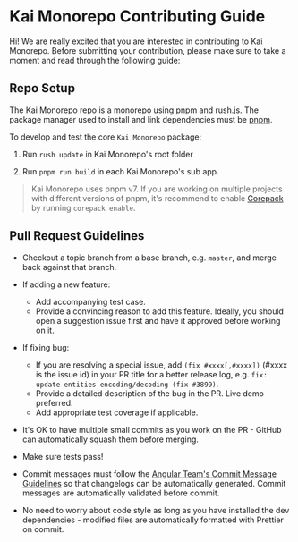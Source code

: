 # Kai Monorepo Contributing Guide

Hi! We are really excited that you are interested in contributing to Kai Monorepo. Before submitting your contribution, please make sure to take a moment and read through the following guide:

## Repo Setup

The Kai Monorepo repo is a monorepo using pnpm and rush.js. The package manager used to install and link dependencies must be [pnpm](https://pnpm.io/).

To develop and test the core `Kai Monorepo` package:

1. Run `rush update` in Kai Monorepo's root folder

2. Run `pnpm run build` in each Kai Monorepo's sub app.

> Kai Monorepo uses pnpm v7. If you are working on multiple projects with different versions of pnpm, it's recommend to enable [Corepack](https://github.com/nodejs/corepack) by running `corepack enable`.

## Pull Request Guidelines

- Checkout a topic branch from a base branch, e.g. `master`, and merge back against that branch.

- If adding a new feature:

  - Add accompanying test case.
  - Provide a convincing reason to add this feature. Ideally, you should open a suggestion issue first and have it approved before working on it.

- If fixing bug:

  - If you are resolving a special issue, add `(fix #xxxx[,#xxxx])` (#xxxx is the issue id) in your PR title for a better release log, e.g. `fix: update entities encoding/decoding (fix #3899)`.
  - Provide a detailed description of the bug in the PR. Live demo preferred.
  - Add appropriate test coverage if applicable.

- It's OK to have multiple small commits as you work on the PR - GitHub can automatically squash them before merging.

- Make sure tests pass!

- Commit messages must follow the [Angular Team's Commit Message Guidelines](https://github.com/angular/angular/blob/master/CONTRIBUTING.md#commit) so that changelogs can be automatically generated. Commit messages are automatically validated before commit.
- No need to worry about code style as long as you have installed the dev dependencies - modified files are automatically formatted with Prettier on commit.
